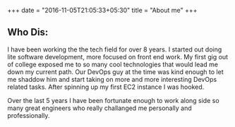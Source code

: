+++
date = "2016-11-05T21:05:33+05:30"
title = "About me"
+++

## Who Dis:
I have been working the the tech field for over 8 years. I started out doing lite software development, more focused on front end work. My first gig out of college exposed me to so many cool technologies that would lead me down my current path. Our DevOps guy at the time was kind enough to let me shaddow him and start taking on more and more interesting DevOps related tasks. After spinning up my first EC2 instance I was hooked.

Over the last 5 years I have been fortunate enough to work along side so many great engineers who really challanged me personally and professionally. 
